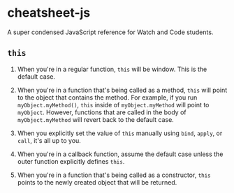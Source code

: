 # cheatsheet-js
A super condensed JavaScript reference for Watch and Code students.

## `this`

1. When you're in a regular function, `this` will be window. This is the default case.

2. When you're in a function that's being called as a method, `this` will point to the object that contains the method. For example, if you run `myObject.myMethod()`, `this` inside of `myObject.myMethod` will point to `myObject`. However, functions that are called in the body of `myObject.myMethod` will revert back to the default case.

3. When you explicitly set the value of `this` manually using `bind`, `apply`, or `call`, it's all up to you.

4. When you're in a callback function, assume the default case unless the outer function explicitly defines `this`.

5. When you're in a function that's being called as a constructor, `this` points to the newly created object that will be returned.
